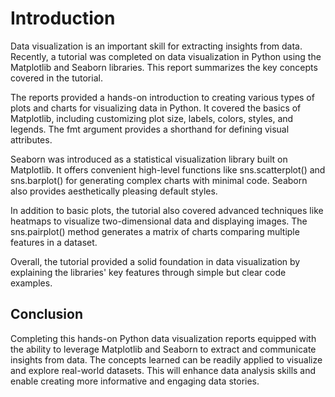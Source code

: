 # Introduction
Data visualization is an important skill for extracting insights from data. Recently, a tutorial was completed on data visualization in Python using the Matplotlib and Seaborn libraries. This report summarizes the key concepts covered in the tutorial.


The reports provided a hands-on introduction to creating various types of plots and charts for visualizing data in Python. It covered the basics of Matplotlib, including customizing plot size, labels, colors, styles, and legends. The fmt argument provides a shorthand for defining visual attributes.

Seaborn was introduced as a statistical visualization library built on Matplotlib. It offers convenient high-level functions like sns.scatterplot() and sns.barplot() for generating complex charts with minimal code. Seaborn also provides aesthetically pleasing default styles.

In addition to basic plots, the tutorial also covered advanced techniques like heatmaps to visualize two-dimensional data and displaying images. The sns.pairplot() method generates a matrix of charts comparing multiple features in a dataset.

Overall, the tutorial provided a solid foundation in data visualization by explaining the libraries' key features through simple but clear code examples.

## Conclusion
Completing this hands-on Python data visualization reports equipped with the ability to leverage Matplotlib and Seaborn to extract and communicate insights from data. The concepts learned can be readily applied to visualize and explore real-world datasets. This will enhance data analysis skills and enable creating more informative and engaging data stories.
